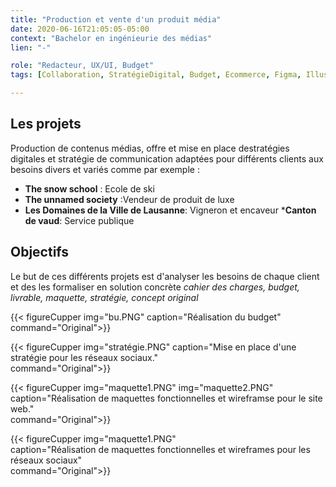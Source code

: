 ```yaml
---
title: "Production et vente d'un produit média"
date: 2020-06-16T21:05:05-05:00
context: "Bachelor en ingénieurie des médias"
lien: "-"

role: "Redacteur, UX/UI, Budget"
tags: [Collaboration, StratégieDigital, Budget, Ecommerce, Figma, Illustrator, Photoshop ]

---
```

## Les projets

Production de contenus médias, offre et mise en place destratégies digitales et stratégie de communication adaptées pour différents clients aux besoins divers et variés comme par exemple :

* **The snow school** : Ecole de ski
* **The unnamed society** :Vendeur de produit de luxe
* **Les Domaines de la Ville de Lausanne**: Vigneron et encaveur
***Canton de vaud**: Service publique

## Objectifs
Le but de ces différents projets est d'analyser les besoins de chaque client et des les formaliser en solution concrète *cahier des charges, budget, livrable, maquette, stratégie, concept original*


{{< figureCupper
img="bu.PNG" 
caption="Réalisation du budget"
command="Original">}}


 {{< figureCupper
img="stratégie.PNG" 
caption="Mise en place d'une stratégie pour les réseaux sociaux."  
command="Original">}}

 {{< figureCupper
img="maquette1.PNG" 
img="maquette2.PNG" 
caption="Réalisation de maquettes fonctionnelles et wireframse pour le site web."  
command="Original">}}

 {{< figureCupper
img="maquette1.PNG"  
caption="Réalisation de maquettes fonctionnelles et wireframes pour les réseaux sociaux"  
command="Original">}}


